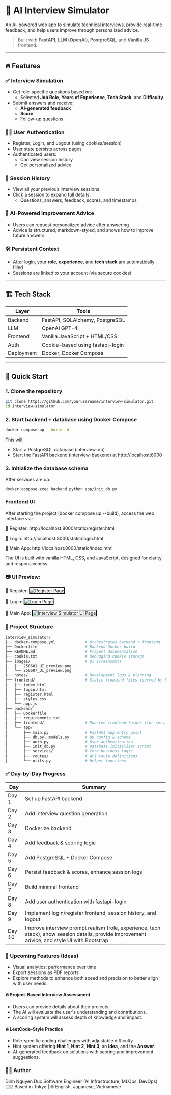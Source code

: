 # 🧠 AI Interview Simulator

An AI-powered web app to simulate technical interviews, provide real-time feedback, and help users improve through personalized advice.

> Built with **FastAPI**, **LLM (OpenAI)**, **PostgreSQL**, and **Vanilla JS** frontend.

---

## 🔥 Features

### ✅ Interview Simulation
- Get role-specific questions based on:
  - Selected **Job Role**, **Years of Experience**, **Tech Stack**, and **Difficulty**.
- Submit answers and receive:
  - **AI-generated feedback**
  - **Score**
  - Follow-up questions

### 🧑‍💻 User Authentication
- Register, Login, and Logout (using cookies/session)
- User state persists across pages
- Authenticated users:
  - Can view session history
  - Get personalized advice

### 📜 Session History
- View all your previous interview sessions
- Click a session to expand full details:
  - Questions, answers, feedback, scores, and timestamps

### 🧠 AI-Powered Improvement Advice
- Users can request personalized advice after answering
- Advice is structured, markdown-styled, and shows how to improve future answers

### 🛠️ Persistent Context
- After login, your **role**, **experience**, and **tech stack** are automatically filled
- Sessions are linked to your account (via secure cookies)

---

## 🏗️ Tech Stack

| Layer        | Tools                            |
|--------------|----------------------------------|
| Backend      | FastAPI, SQLAlchemy, PostgreSQL  |
| LLM          | OpenAI GPT-4                     |
| Frontend     | Vanilla JavaScript + HTML/CSS    |
| Auth         | Cookie-based using fastapi-login |
| Deployment   | Docker, Docker Compose           |

---

## 🚀 Quick Start

### 1. Clone the repository

```bash
git clone https://github.com/yourusername/interview-simulator.git
cd interview-simulator
```

### 2. Start backend + database using Docker Compose
```sh
docker compose up --build -d
```
This will:
* Start a PostgreSQL database (interview-db)
* Start the FastAPI backend (interview-backend) at http://localhost:8000

### 3. Initialize the database schema
After services are up:
```sh
docker compose exec backend python app/init_db.py
```
### Frontend UI
After starting the project (docker compose up --build), access the web interface via:

🔐 Register: http://localhost:8000/static/register.html

🔑 Login: http://localhost:8000/static/login.html

🧠 Main App: http://localhost:8000/static/index.html

The UI is built with vanilla HTML, CSS, and JavaScript, designed for clarity and responsiveness.

### 📷 UI Preview:
🔐 Register:
<img src="images/250607_register.png" alt="Register Page" style="border: 2px solid black;"/>

🔑 Login:
<img src="images/250607_login.png" alt="Login Page" style="border: 2px solid black;"/>

🧠 Main App:
<img src="images/250607_UI_preview.png" alt="Interview Simulator UI Page" style="border: 2px solid black;"/>

### 📂 Project Structure
```bash
interview_simulator/
├── docker-compose.yml             # Orchestrates backend + frontend
├── Dockerfile                     # Backend Docker build
├── README.md                      # Project documentation
├── cookie.txt                     # Debugging cookie storage
├── images/                        # UI screenshots
│   ├── 250601_UI_preview.png
│   └── 250607_UI_preview.png
├── notes/                         # Development logs & planning
├── frontend/                      # Static frontend files (served by backend)
│   ├── index.html
│   ├── login.html
│   ├── register.html
│   ├── styles.css
│   └── app.js
├── backend/
│   ├── Dockerfile
│   ├── requirements.txt
│   ├── frontend/                  # Mounted frontend folder (for serving static files)
│   └── app/
│       ├── main.py                # FastAPI app entry point
│       ├── db.py, models.py       # DB config & schema
│       ├── auth.py                # User authentication
│       ├── init_db.py             # Database initializer script
│       ├── services/              # Core business logic
│       ├── routes/                # API route definitions
│       └── utils.py               # Helper functions
```

### ✅ Day-by-Day Progress
| Day  | Summary                                        |
|------|-----------------------------------------------|
| Day 1 | Set up FastAPI backend                       |
| Day 2 | Add interview question generation           |
| Day 3 | Dockerize backend                           |
| Day 4 | Add feedback & scoring logic                |
| Day 5 | Add PostgreSQL + Docker Compose             |
| Day 6 | Persist feedback & scores, enhance session logs |
| Day 7 | Build minimal frontend |
| Day 8	| Add user authentication with fastapi-login |
| Day 9	| Implement login/register frontend, session history, and logout |
| Day 10	| Improve interview prompt realism (role, experience, tech stack), show session details, provide improvement advice, and style UI with Bootstrap |

### 🎯 Upcoming Features (Ideas)
 * Visual analytics: performance over time
 * Export sessions as PDF reports
 * Explore methods to enhance both speed and precision to better align with user needs.

#### 🔥 Project-Based Interview Assessment
- Users can provide details about their projects.
- The AI will evaluate the user's understanding and contributions.
- A scoring system will assess depth of knowledge and impact.

#### 🔥 LeetCode-Style Practice
- Role-specific coding challenges with adjustable difficulty.
- Hint system offering **Hint 1**, **Hint 2**, **Hint 3**, an **Idea**, and the **Answer**.
- AI-generated feedback on solutions with scoring and improvement suggestions.

### 🧑‍💻 Author
Dinh Nguyen Duc
Software Engineer (AI Infrastructure, MLOps, DevOps)
🇯🇵 Based in Tokyo | 🌐 English, Japanese, Vietnamese




